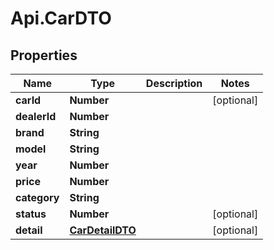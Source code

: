 # Api.CarDTO

## Properties

Name | Type | Description | Notes
------------ | ------------- | ------------- | -------------
**carId** | **Number** |  | [optional] 
**dealerId** | **Number** |  | 
**brand** | **String** |  | 
**model** | **String** |  | 
**year** | **Number** |  | 
**price** | **Number** |  | 
**category** | **String** |  | 
**status** | **Number** |  | [optional] 
**detail** | [**CarDetailDTO**](CarDetailDTO.md) |  | [optional] 


